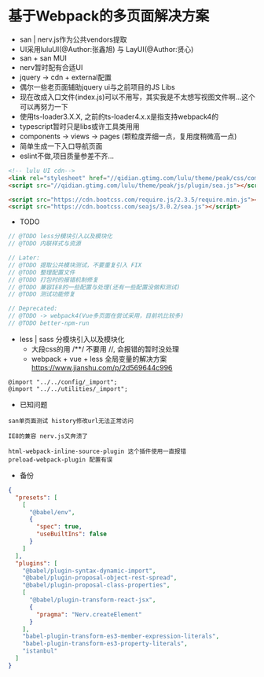 # 基于Webpack的多页面解决方案

- san | nerv.js作为公共vendors提取
- UI采用luluUI(@Author:张鑫旭) 与 LayUI(@Author:贤心)
- san + san MUI
- nerv暂时配有合适UI
- jquery -> cdn + external配置
- 偶尔一些老页面辅助jquery ui与之前项目的JS Libs
- 现在改成入口文件(index.js)可以不用写，其实我是不太想写视图文件啊...这个可以再努力一下
- 使用ts-loader3.X.X, 之前的ts-loader4.x.x是指支持webpack4的
- typescript暂时只是libs或许工具类用用
- components -> views -> pages (颗粒度弄细一点，复用度稍微高一点)
- 简单生成一下入口导航页面
- eslint不做,项目质量参差不齐...
    
```html
<!-- lulu UI cdn-->
<link rel="stylesheet" href="//qidian.gtimg.com/lulu/theme/peak/css/common/ui.css">
<script src="//qidian.gtimg.com/lulu/theme/peak/js/plugin/sea.js"></script>

<script src="https://cdn.bootcss.com/require.js/2.3.5/require.min.js"></script>
<script src="https://cdn.bootcss.com/seajs/3.0.2/sea.js"></script>
```

- TODO

```js 
// @TODO less分模块引入以及模块化
// @TODO 内联样式与资源

// Later: 
// @TODO 提取公共模块测试，不要重复引入 FIX
// @TODO 整理配置文件
// @TODO 打包时的报错机制修复
// @TODO 兼容IE8的一些配置与处理(还有一些配置没做和测试)
// @TODO 测试功能修复

// Deprecated:
// @TODO -> webpack4(Vue多页面在尝试采用，目前坑比较多)
// @TODO better-npm-run
```

- less | sass 分模块引入以及模块化
    - 大段css的用 /**/ 不要用 //, 会报错的暂时没处理    
    - webpack + vue + less 全局变量的解决方案 https://www.jianshu.com/p/2d569644c996

```
@import "../../config/_import";
@import "../../utilities/_import";

```

- 已知问题

```
san单页面测试 history修改url无法正常访问

IE8的兼容 nerv.js又奔溃了

html-webpack-inline-source-plugin 这个插件使用一直报错 
preload-webpack-plugin 配置有误
```
    
- 备份

```json
{
  "presets": [
    [
      "@babel/env",
      {
        "spec": true,
        "useBuiltIns": false
      }
    ]
  ],
  "plugins": [
    "@babel/plugin-syntax-dynamic-import",
    "@babel/plugin-proposal-object-rest-spread",
    "@babel/plugin-proposal-class-properties",
    [
      "@babel/plugin-transform-react-jsx",
      {
        "pragma": "Nerv.createElement"
      }
    ],
    "babel-plugin-transform-es3-member-expression-literals",
    "babel-plugin-transform-es3-property-literals",
    "istanbul"
  ]
}

```    